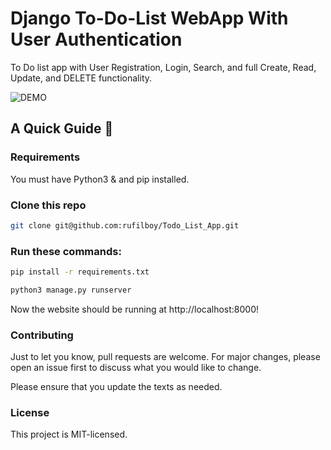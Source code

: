 # Django To-Do-List WebApp With User Authentication
To Do list app with User Registration, Login, Search, and full Create, Read, Update, and DELETE functionality.

![DEMO](./Screenshot.png)

## A Quick Guide 🚀
### Requirements
You must have Python3 & and pip installed.
### Clone this repo
```sh
git clone git@github.com:rufilboy/Todo_List_App.git
```

### Run these commands:
```sh
pip install -r requirements.txt
```
```sh
python3 manage.py runserver
```
Now the website should be running at http://localhost:8000!

### Contributing
Just to let you know, pull requests are welcome. For major changes, please open an issue first to discuss what you would like to change.

Please ensure that you update the texts as needed.

### License
This project is MIT-licensed.
